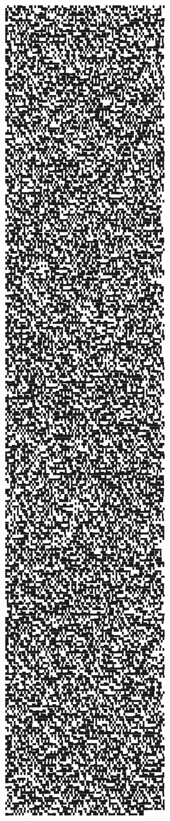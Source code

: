 ▞▅▝▟▛▇▃▜▝▝▜▅▞▃▟▚▞▅▃▛▟▝▃▜▞▆▝▊▃▞▝▟▜▜▟▆▝▐▞▄▟▐▃▝▃▟▝▉▝▇▟▚▝▟▞▚▃▆▟▝▝▝▟▃▛▐▟▇▟▇▞▛▟▊▞▝▜▅▝▅▞▄▟▞▃▆▝▚▟▚▃▟▟▊▜▅▃▆▃▙▃▝▞▛▜▟▃▞▃▝▃▚▟▐▃▆▞▙▞▄▝▐▝▞▞▃▞▃▝▊▃▆▟▟▝▉▝▟▃▅▃▅▃▜▞▞▞▙▟▇▝▄▃▆▜▞▝▅▟▅▞▃▜▜▞▅▟▐▟▊▟▚▝▊▃▅▟█▜▙▝█▛▇▛▐▟▊▃▙▝▞▃▛▝▚▃▟▟▐▝▐▞▆▃▅▟▃▜▄▟▇▃▃▜▃▞▝▜▜▟▛▝▇▝▅▝▛▝▆▝▆▝▄▛▐▝▞▜▛▞▟▛▇▟▆▜▙▟▆▟▆▝▜▃▄▟▉▞▝▟▆▟▉▛▐▝▜▞▆▃▃▜▝▞▄▟▆▝█▃▙▞▜▝▐▞▚▜▟▟▃▃▛▃▙▟▃▟▐▝▟▜▅▝█▞▜▝▇▝▄▃▛▜▅▟▃▝▄▞▃▞▞▝▐▟▐▝▊▝▜▜▜▝▉▟▇▞▃▜▝▝█▝▚▝▇▝█▃▚▛▇▃▚▟▐▃▞▝█▃▄▜▟▜▙▝▊▃▃▟▊▟█▜▃▞▆▟▛▝▃▟▉▝▅▝▚▝▛▝▆▝▛▝▛▞▞▞▚▟▝▃▝▜▙▝▉▝▆▃▝▜▜▝▛▝▜▃▆▞▝▟▝▞▙▃▅▝▟▟▄▃▚▝▞▝█▝▊▝▇▟▃▟▇▃▃▟▐▟▊▝▅▃▄▟▇▟▜▞▆▝▐▛▇▜▙▝▚▞▅▞▚▛▐▜▙▃▆▃▃▝▉▞▟▞▝▞▚▜▟▜▅▜▝▟▚▞▆▜▟▜▅▝▚▟▅▃▝▟▞▃▛▝▐▟▛▝▇▛▐▞▝▟▅▟▉▞▆▝▝▟▃▝▐▃▅▝▞▞▝▃▙▃▝▜▃▟▄▝▅▟▚▜▝▝▟▝▉▝▐▟▄▝▚▝▅▟▟▞▚▞▝▞▄▟▄▃▄▜▚▜▃▛▐▜▃▟▞▞▄▟▞▟▟▝▆▟▛▝▝▟▐▝▊▟▇▜▞▜▛▟▚▝▝▃▛▝▛▝▉▟▊▛▇▛▇▃▄▟▐▜▜▃▆▝▐▞▄▞▆▟▟▃▛▝▄▝▜▃▝▟▆▃▆▞▙▛▐▃▚▝▇▝▜▜▅▜▅▜▟▜▅▟▇▜▄▜▟▟▐▝▟▟▜▃▙▞▞▝▚▝▞▝▅▝▅▝▞▝▊▞▛▟▚▝▇▝▛▝▆▛▇▞▄▃▛▃▄▛▐▟▃▝█▃▄▝▉▜▃▟▛▜▞▞▜▟▅▝▊▟▚▜▛▛▇▃▙▃▃▝▉▟▄▝▊▜▛▃▃▜▛▝▇▝▛▟▇▃▞▞▜▟▟▞▛▛▇▟▐▝▜▃▆▝█▟▅▜▅▝▐▜▞▟▞▞▆▝█▜▜▟▄▞▞▝▃▟▟▞▆▟▚▃▙▞▙▛▇▝▝▝▐▝▇▟▚▃▆▟▚▟▉▟▉▃▚▝▃▛▐▃▃▟▄▜▚▝▆▃▃▝▚▃▅▞▟▟▞▝▃▞▛▞▛▟▊▃▄▛▐▃▃▟▝▜▛▝▄▜▚▝▄▟▃▞▟▃▜▃▅▟▜▜▜▞▝▞▆▟▇▜▞▃▅▝▚▟▐▟▉▟█▜▜▜▅▃▅▟▚▞▃▝▊▞▝▃▛▞▟▟▞▃▄▜▛▝▛▃▅▞▃▝▆▜▝▝▟▝▐▟▚▝▃▝▃▟▊▟▝▝▄▝▃▟▛▟▚▜▅▞▄▃▛▟▟▟▜▝▇▞▙▜▃▞▅▟▛▝▐▞▝▛▐▃▆▛▇▞▞▟▊▜▝▜▜▟▊▞▝▜▞▟▟▞▞▃▙▟▇▟▞▝▝▜▝▜▛▜▙▝▛▞▞▟▜▃▃▃▜▞▞▟▆▟▐▟▞▞▞▝▛▜▅▜▄▃▙▝▞▞▛▟▐▜▚▝▐▝▚▟▟▃▚▜▅▝▊▜▝▝▞▝█▜▞▟▛▃▄▞▞▝▆▝▚▝▉▝▚▟▊▟▜▝▐▃▆▝█▟▛▟▜▝▆▟▃▃▙▝▝▝▅▝▄▝█▟▆▞▅▃▄▞▞▞▄▞▃▃▛▟▞▜▛▞▛▟▝▛▇▜▜▛▐▟▉▜▜▝▛▟▄▜▄▝▄▃▚▃▙▝▆▞▛▞▝▞▜▜▙▝▜▃▃▝▞▟▆▞▞▝▐▃▃▝▛▃▆▞▆▜▛▝▇▃▞▞▅▝▄▞▜▃▆▞▝▟▊▟▅▟▛▞▛▟▄▝▚▝▝▜▚▟▄▟▛▟▉▞▃▝▊▟▛▟▇▝▇▃▃▝▄▝▄▝▉▜▟▞▞▞▛▞▝▃▝▞▛▞▞▝▚▞▛▃▝▞▆▟▇▃▆▞▙▝▃▝▄▝▛▟▆▟▐▃▝▟▞▞▞▟█▜▙▞▚▃▛▃▚▟▉▃▚▝▚▜▙▟▟▜▃▟▞▃▃▞▅▃▜▃▟▞▚▟▐▃▟▃▆▝▛▃▆▞▄▟▐▟▉▞▜▟▝▟▝▜▟▜▄▟▊▟▆▜▅▛▇▟█▟▉▝▚▃▞▝▄▟▜▜▅▞▚▜▟▝▚▝▜▝▟▟▐▝█▟▉▝▞▞▞▝▅▜▝▞▟▝▚▃▟▟▆▜▞▞▅▛▐▝▃▝▟▟▃▟█▝▟▟▟▜▝▟▄▟▜▃▟▝▄▝▞▃▙▝▆▜▅▟▇▝▞▟▞▟▆▝▅▟▐▞▆▟▚▟▇▟▊▝▐▟▉▃▚▟▜▞▃▃▟▞▝▝▃▟▞▝▐▟▇▟▜▝▟▃▃▝▆▝▉▟▆▟▚▞▝▜▅▞▆▞▟▝▅▃▆▜▙▝▄▞▙▜▙▝▚▝█▜▅▝▝▛▇▜▝▟▊▝▐▞▚▃▞▟▄▝▐▝▞▟▞▟█▞▄▃▆▞▆▜▞▞▚▟▊▝█▃▚▃▞▃▟▞▅▞▚▜▛▃▜▝█▃▄▜▃▃▄▟▄▟▐▜▚▟▛▜▟▞▆▟▜▜▅▟▚▟▞▝▃▟▜▟▄▃▚▝▞▟▜▞▚▞▜▟▝▝▛▃▝▝▉▟▝▝▜▞▛▞▜▞▙▝▇▃▚▜▚▃▙▟▝▃▙▜▅▞▙▃▃▃▅▜▄▞▅▝▅▜▞▝▚▞▙▝▛▟▜▞▙▝▟▟▛▞▜▟█▟▟▞▙▃▄▝▅▞▚▟▆▝▚▝▜▟▇▞▚▜▄▃▛▟█▞▝▜▞▝▝▝▚▜▅▞▟▃▜▜▜▝▚▞▄▞▙▝▜▝▃▝▛▃▞▛▐▝▚▝▚▃▜▝▃▃▝▞▟▃▚▟▛▜▙▟▛▜▝▞▝▛▇▜▙▞▛▃▟▞▛▛▇▝▃▟▃▞▅▃▛▜▛▛▇▃▛▃▛▟▚▜▚▃▜▟▛▞▆▃▅▞▞▞▛▟▅▟▐▃▚▞▜▃▛▟▞▜▜▃▃▞▞▞▞▟▜▝▞▝▅▜▟▟▃▟▞▟▚▞▆▞▚▜▅▟▐▟▊▃▆▞▙▞▅▃▟▜▙▜▝▝▆▞▚▜▃▜▞▝▅▞▄▞▜▝▆▜▞▝▇▟▃▜▞▞▟▞▟▟▜▛▐▜▅▞▄▟▜▛▐▝▃▝▇▟▝▃▞▞▆▟▟▞▞▟▄▟▟▛▐▞▛▞▚▃▝▟▐▝█▜▙▞▄▞▄▃▃▟▄▟▟▝█▜▃▜▞▝▜▛▇▝▇▞▅▝▃▃▞▝▇▃▜▞▚▝▆▝▞▜▟▝▃▃▞▃▃▝▆▟▚▟▟▝▉▝▟▟▊▟▜▞▅▞▙▜▟▟▄▝▆▞▜▞▅▟▐▞▚▜▃▃▆▞▅▞▜▞▛▟▛▟▚▝▅▝▊▟▄▞▞▟▉▝▚▝▜▝▚▃▛▟▐▟▐▞▛▜▄▞▝▜▝▟▛▟█▟▐▟▊▝▐▜▜▛▐▟▝▞▜▝▝▃▜▝▇▃▅▞▃▜▙▞▆▃▜▜▚▃▝▟▝▟▝▜▛▞▆▞▝▟▆▞▄▜▟▜▝▞▙▟▝▞▞▃▆▝█▃▅▟▃▝▄▃▞▞▆▃▅▜▟▜▜▜▟▜▟▜▙▃▞▃▙▝▛▞▛▃▛▟▚▟█▞▅▞▃▃▟▟▃▟▝▛▇▟▊▟█▞▜▟▊▃▙▝▛▝▊▞▞▝▝▜▟▟▞▟▚▃▛▞▄▞▙▛▐▞▅▃▃▟▜▜▝▝▆▞▙▝▇▃▅▃▚▝▞▞▆▟▜▞▆▟▚▃▆▝▝▝▆▟▉▃▅▃▝▃▜▞▜▞▙▞▛▃▞▛▐▟▃▞▙▜▅▟▞▜▝▝▉▞▟▃▟▟▝▜▛▃▅▞▄▃▝▛▐▜▅▃▄▞▛▝▐▟▊▟▇▜▛▝▟▟▟▟▇▝▆▝▝▟▚▜▟▝▉▜▝▜▜▟▐▛▇▝▝▞▙▃▙▃▛▟▊▃▆▜▞▟▉▜▜▃▆▟▅▞▃▃▄▞▜▃▛▃▅▜▜▝▊▟▃▝▝▝▟▜▙▃▟▝▝▞▙▝▛▞▟▝▚▞▟▃▙▟▚▜▚▟▊▞▄▞▛▝▐▃▚▞▅▟▊▃▆▝▟▞▅▃▙▃▜▞▃▜▙▞▄▝▞▜▝▝▟▜▟▃▜▃▃▟▆▃▞▞▛▃▙▜▚▃▚▜▄▞▅▃▚▞▚▝▄▟▊▝▛▝▊▃▄▟▅▞▚▞▆▝▐▜▛▝▜▟▄▞▄▝▄▝█▟▞▃▚▝▐▜▞▃▃▟▄▞▅▝▝▞▛▝▐▟▟▛▐▜▝▝▛▟█▞▚▜▄▃▚▝▝▜▚▞▛▟▄▞▚▛▐▜▚▜▟▟▉▝▟▃▙▞▚▞▃▞▞▟█▛▇▜▄▝▅▜▛▟▃▟▜▝▚▜▃▝▃▛▇▃▛▛▇▟▞▞▝▟▃▃▝▟█▜▚▃▆▞▙▝▅▟▅▟▝▟▃▞▛▜▃▟▝▝▚▟▅▜▄▝▄▜▟▝▃▟▉▟▉▜▝▜▃▝▝▝▄▃▜▟▄▞▄▜▛▝▊▛▇▞▞▜▅▜▛▝▚▞▄▜▞▝▐▃▞▜▜▃▞▜▚▞▃▝▝▃▛▜▟▞▛▝▃▝▃▟█▝▚▃▜▃▃▟▐▝▄▝▚▞▟▃▙▝▛▟▊▟▛▃▃▜▞▝▄▟▃▞▛▃▟▟▛▟▟▟▟▃▃▝▇▃▆▃▅▃▃▝▛▝▃▟▜▞▙▜▛▃▝▞▃▟▚▞▙▟▇▟▚▝▇▜▃▟▅▃▅▃▜▟▝▝▞▞▚▃▅▞▝▝▜▃▅▟▚▝█▟▊▜▄▟▚▟▐▟▛▝▟▟▚▃▟▃▅▞▅▝▅▃▚▝█▝▟▝▉▟▛▜▝▟▄▞▟▃▝▜▃▃▚▝▝▟▐▛▐▃▟▟▄▟▝▟▐▜▅▜▙▜▃▟▇▛▐▟▜▟▐▝▝▞▃▝▐▝▆▞▝▟▚▟▆▜▛▝▜▝▅▟▜▝▝▃▚▞▃▜▚▃▃▜▞▟▃▝▟▃▛▝▆▟▊▛▐▜▚▞▜▞▟▜▟▜▛▛▇▝▚▃▙▃▟▝▆▟▅▟▉▛▐▟▃▃▞▜▅▞▃▟▛▟▜▟▆▞▜▞▙▜▛▟▝▟▆▜▚▃▃▜▙▝▊▜▛▃▅▟▟▞▙▜▃▝█▜▜▃▜▟▆▜▚▜▜▃▜▞▜▝▛▟▅▞▛▝▆▟▞▃▆▃▟▃▝▝▐▜▞▃▅▜▄▜▝▝▉▞▚▞▃▞▜▝▅▜▟▞▜▞▆▝█▃▆▃▟▞▜▟█▟▃▃▛▝▐▜▙▜▄▝▅▝▅▜▜▛▐▝▝▃▛▝▇▟█▟▚▞▄▟▚▝▇▝▇▜▟▝▄▞▄▜▛▝▃▝▞▝▇▝█▞▛▜▟▃▞▟▞▜▅▝▉▛▐▝▃▜▝▃▆▝▐▞▃▜▃▃▟▝▆▜▜▃▃▜▟▞▆▞▛▞▙▝▉▃▞▜▛▞▃▟▛▝▄▜▄▟▅▞▅▜▞▃▙▃▃▝▆▞▃▞▛▝▊▟▄▃▝▞▄▝▟▞▄▟▐▟▛▟▚▃▟▟▝▟█▞▙▝▚▝▟▞▅▃▄▃▙▟▊▟▊▛▇▟▟▟▆▞▄▝▅▃▚▜▄▃▄▜▙▝▉▟▉▝▞▟▝▞▆▞▅▃▄▟▇▃▙▟▃▟▚▞▅▝█▝▆▞▆▟▞▞▛▜▛▝▐▜▚▞▝▞▛▜▛▝▃▝█▜▙▟▜▃▃▃▞▝▇▞▞▜▟▟▊▃▃▞▆▟▜▞▅▜▄▟▉▝▊▜▟▃▝▟▇▞▜▝▝▟▐▞▃▟▉▛▐▟▞▃▛▃▅▜▜▜▜▃▃▜▟▝▚▞▛▜▙▟▉▞▟▝▉▃▙▟▃▟▐▝▝▝▄▜▟▃▅▟▇▟▇▟▛▛▐▞▆▞▞▜▜▟▆▟▝▜▚▃▙▟▐▟▇▟▚▜▞▃▆▞▆▟▜▃▟▝▜▜▚▞▜▝▅▞▄▟▞▝▉▝▇▝▚▝▉▟█▟▆▝▊▜▄▝▇▝▜▞▃▟▆▝█▞▄▟█▃▙▝▟▟▚▝▚▜▃▟▛▃▚▞▃▃▅▜▅▝▜▜▙▞▙▞▜▝▇▃▃▝▅▃▞▃▄▟▛▟▚▃▄▞▜▃▞▜▝▜▞▞▜▟▝▞▛▟▇▞▛▟▉▞▅▞▄▜▝▟▇▝▉▟▉▟▟▟▞▝▆▜▛▃▅▟▇▞▚▝▃▃▛▃▜▝▐▃▟▝▟▞▞▟▅▟▞▝▛▜▄▝▝▞▝▟█▜▜▜▟▜▞▟▜▃▜▟▐▟█▃▞▟▝▃▅▃▆▜▄▞▟▝▊▃▟▝▐▃▞▜▟▃▟▟▇▝▛▝▉▃▚▃▅▝▄▜▝▟▃▟▚▃▝▟▄▃▟▟▜▟▇▃▅▟▃▜▜▜▅▟▆▃▜▜▞▃▛▞▞▟▄▟▚▟▇▜▝▝▄▝█▝▊▞▟▝█▝▟▃▄▜▄▜▃▝▜▟▜▞▙▟█▃▄▃▜▜▜▝▚▃▆▝▝▞▝▞▞▛▇▜▝▝▆▟▆▟▟▟▐▟▚▟▚▟▛▜▝▜▜▞▛▜▛▝▅▝▛▃▄▟▉▝▇▝▄▜▞▝▄▝▟▝▝▜▄▞▙▟▛▝▛▜▛▜▚▞▝▝▅▞▝▟▉▟▝▝▐▃▚▞▆▟▆▝▅▝▟▜▛▝▞▝█▃▅▟▛▟▊▜▃▞▝▝▚▃▛▝▇▟▄▃▞▞▝▛▐▞▄▜▅▃▟▃▜▟▊▝▟▞▞▃▆▃▚▜▞▟▛▃▟▜▚▝▉▟▆▞▝▃▄▜▜▃▚▟▜▜▝▞▅▃▃▝▊▝▆▟▐▃▆▃▜▛▇▃▛▞▚▃▄▜▄▜▄▃▙▟▉▝▐▟▟▝▞▞▚▃▄▜▜▞▞▟▄▞▃▟▊▟▜▝▝▟▅▝▃▜▟▃▝▟▝▟▚▃▝▟▞▜▙▟▜▜▃▟▜▞▜▟▚▞▝▟▆▝▝▃▃▟▟▜▛▝▇▟▜▝█▜▛▟▃▝▅▜▃▝▅▜▟▟▐▟▇▞▃▃▚▟▐▜▞▝▞▃▛▝▃▜▟▝▅▟▟▃▙▝█▝▅▞▞▟▐▜▟▃▟▟▟▜▝▞▃▞▟▃▞▟▟▜▚▝▉▃▞▟▛▃▟▟▛▝▆▟▊▟▃▝▟▃▅▟▃▟▉▜▅▞▟▃▙▟▅▟▆▞▟▟▆▟▇▜▚▟▃▟▃▝▐▝▄▝█▞▅▝█▝▄▟▝▞▛▃▃▃▟▝▉▜▞▟▊▟▞▞▜▜▙▟▃▞▛▜▞▃▙▟▜▟▟▞▆▟▜▟▉▝▐▜▚▃▙▃▛▞▆▝▐▞▛▞▝▟▛▟▐▃▛▃▟▝▐▃▞▟▜▟▇▃▜▞▆▝▊▝▆▝▐▜▅▟▇▟▄▞▛▝▝▜▃▝▞▃▅▜▄▜▝▜▄▞▜▟▆▝▛▃▞▛▐▞▜▞▟▜▛▜▙▝▅▞▞▜▄▜▝▞▜▟▅▜▟▝▄▟▜▟▛▃▟▟▛▟▐▞▝▞▚▞▟▞▄▜▝▝▚▞▙▝▐▃▛▝█▞▅▝▆▝▆▜▟▟▇▜▄▜▃▞▃▜▚▝▟▟▝▛▐▟▄▛▐▝▅▟▊▞▝▝▆▟▅▝▟▜▝▟▐▝▇▝▟▜▛▞▞▞▚▞▜▞▄▟▊▞▞▃▃▜▙▝▄▜▚▃▞▞▟▜▚▃▆▃▅▝▝▝▅▝▇▃▝▟█▜▟▃▅▜▞▜▚▃▚▝▜▜▛▃▚▞▙▝▐▝▆▞▜▃▚▃▛▟▐▝▉▜▅▃▃▝▐▃▞▟▃▃▟▃▙▝▚▛▇▞▟▜▙▟▇▃▙▟▝▜▙▞▛▝▐▝▅▝▊▟▛▃▚▞▛▝▄▝▝▃▜▛▐▞▆▝▐▜▄▞▚▜▛▃▚▜▄▟▛▞▝▛▇▃▟▞▝▛▐▃▝▞▄▟▅▞▆▞▃▟▞▝▚▜▄▃▙▟▝▝▊▃▙▟█▝▄▞▝▟▄▟▚▞▃▝▚▜▅▟▆▝▞▝▝▝█▝▚▞▅▟▚▝▜▃▛▜▟▟▟▜▙▃▟▝▄▟▉▝▊▞▆▜▄▞▟▞▞▝▟▞▜▞▝▞▅▝▐▜▞▜▅▝▛▟▐▜▙▃▚▟▃▜▄▟▞▃▄▝▜▝▝▃▛▟▃▝▄▃▃▜▚▟▜▃▞▜▞▟▚▜▟▃▃▞▙▞▙▜▟▞▃▃▄▟▉▝▅▜▙▟▜▟▝▝▛▝▃▝▇▜▟▝▄▜▚▞▛▝▆▟▐▟▟▝▐▟▜▞▃▃▝▟▅▝▜▞▃▝▟▟▉▝▐▃▞▞▃▃▞▝▚▞▝▃▛▛▇▃▜▃▆▝▄▝▛▟▚▜▝▃▜▃▝▝▊▃▜▞▚▃▝▜▜▟▃▜▅▜▄▃▛▟▊▃▟▟▅▞▆▟▆▝▇▜▜▟▞▞▝▜▜▝█▜▚▃▟▜▞▞▝▝▊▝▟▃▃▟▞▜▚▟▝▞▟▝▆▞▟▞▟▟▆▝▛▃▆▟▚▞▜▟▇▃▃▜▙▃▆▞▟▝▝▛▐▜▟▃▚▟▉▛▐▞▟▝▟▜▙▞▟▞▆▟▜▝▉▝▛▟▇▟▄▃▆▝▟▟▜▜▅▟▊▛▇▃▛▜▞▟▉▝▚▃▟▟▞▟▇▟▃▟▆▝▚▞▙▜▝▞▚▟█▞▚▝▜▞▙▟▄▞▜▞▚▟▃▜▄▞▚▟▞▟▜▟▉▟▊▃▚▟▆▝█▜▅▟▜▞▃▞▝▞▄▃▅▞▃▝▄▃▙▞▜▛▇▞▆▛▇▞▞▃▜▟▇▃▚▟▇▃▃▝▝▜▛▃▜▝▃▃▙▞▃▞▜▝▇▝▄▝▟▜▛▜▛▟▚▝▚▞▙▝▊▝▚▃▜▜▝▝▆▝▐▝▅▝▐▃▆▟▛▟▆▟▛▝▃▃▝▟█▝▅▟▉▞▃▃▆▜▚▝▟▟▜▃▜▃▝▃▜▃▟▟▜▜▃▟▝▞▃▜▛▃▛▝▅▝▃▟▛▟▉▟▜▜▚▜▜▟▄▟▃▞▛▞▙▞▞▝▆▛▐▜▝▛▇▃▆▃▆▝▉▜▙▟▅▛▐▟▄▜▅▃▙▟▐▝▅▜▅▟▛▃▝▜▟▟█▝▞▝▇▃▜▃▙▃▛▝█▟█▜▝▟▐▝▞▃▆▜▚▟▆▝▜▞▛▞▟▛▇▝█▝█▟▐▛▇▝▛▝▞▜▜▟▊▟▊▃▜▃▛▜▙▝▞▞▆▛▇▟█▃▜▟▐▜▃▃▟▃▝▃▞▟▞▝▆▟▜▝▐▃▟▃▆▞▃▞▆▃▄▝▚▞▚▃▅▟█▝▐▜▚▞▄▞▄▜▞▃▜▟▆▛▇▝▚▜▅▜▙▝▐▃▙▞▅▝▜▝▉▃▆▞▃▟▜▟▇▝▊▟▉▟▇▜▜▞▜▞▆▞▚▟▆▃▚▜▄▝▞▜▄▞▝▃▅▞▝▝▝▃▟▝▉▃▚▟▆▃▆▟▚▞▜▛▇▜▙▟▞▞▅▟▄▟▅▟▃▃▆▃▞▟█▝▛▞▃▃▃▝▝▜▛▃▜▝▄▃▆▜▃▃▆▛▇▝█▟▅▞▟▝▝▃▞▞▟▞▙▞▝▞▝▃▄▟▞▛▐▃▛▞▆▝▆▜▟▛▐▃▄▞▆▃▟▜▙▝█▞▛▜▜▃▄▝█▃▟▝▝▃▚▃▙▟▅▞▃▛▐▝▉▞▙▞▟▝▐▞▙▝▆▛▇▟▆▟▄▞▄▝▉▞▜▜▞▟▚▜▄▝▚▃▛▟▆▟▉▜▙▟▄▜▅▜▜▜▝▞▟▃▅▛▇▞▛▝▛▃▚▃▄▝▛▝▇▜▃▟▟▛▇▞▝▝█▃▅▞▚▟▞▜▛▞▞▃▄▞▜▟▇▛▇▝▃▟▐▜▙▃▃▝▃▞▟▜▞▞▚▃▛▞▜▟█▝▜▟▚▞▙▟▝▟▃▟▝▟█▃▟▃▙▟▝▃▃▝▛▟▚▞▟▞▄▛▇▝▜▃▅▝▄▞▝▝▃▟▇▞▞▛▐▟▚▜▙▟▚▃▚▞▛▃▛▜▅▞▞▜▙▜▃▟▞▟▉▞▞▃▅▞▃▝▚▝▅▝█▃▛▃▙▜▙▝▚▜▄▞▞▃▄▜▟▟▟▞▝▞▞▛▐▝▝▃▙▟▆▃▆▞▙▛▇▝▞▜▙▃▟▟▜▟▅▟▄▜▛▜▞▝▝▝█▝▜▝▊▜▞▝█▝▄▃▚▝▇▜▚▃▜▝▞▃▞▟▉▝▊▃▝▛▇▞▃▃▞▝█▟▚▝▝▛▇▃▃▝▚▝█▜▃▝▜▜▞▝▟▝▄▃▚▟█▞▛▃▜▝▃▝▛▃▙▛▐▝█▟▆▃▝▟▜▜▟▝▊▟▛▃▝▝▃▛▇▝▆▞▆▝▜▟▟▜▟▃▞▝▅▜▟▟▇▟▇▝▃▜▟▝▄▝▇▟▃▟▃▃▟▞▛▜▄▟▊▞▄▛▇▃▟▟▃▟▞▃▅▃▞▝█▃▞▟▝▝▄▟▄▟▆▃▝▃▝▜▛▝▚▝▞▜▜▜▅▝▃▟▄▟▉▟█▞▝▃▚▟▆▃▛▃▝▜▞▛▐▟▚▟█▟▅▟▛▞▆▞▚▟▉▜▅▝▛▛▇▜▜▜▃▝▐▞▆▃▝▝▞▃▟▟▃▝▝▃▞▃▅▝▉▃▝▃▆▞▞▟▉▜▃▝▃▟▄▝▞▟▟▜▃▝▛▃▅▞▝▜▄▜▅▟▛▟▆▟▞▝▛▝▆▟▛▞▙▃▟▃▜▞▅▞▙▝▝▟▚▝▛▟▞▟▊▃▙▞▛▟▚▃▃▝▉▃▃▟▟▛▇▞▃▃▜▟█▝▛▟▅▟▝▟▞▞▚▟▃▜▛▝▃▟▊▞▆▜▛▝▅▝▝▃▃▝▞▜▄▃▃▞▞▃▙▟▜▞▞▟█▟█▝▉▞▆▜▟▟▆▝▜▟▊▟▞▝▞▜▃▜▚▟▞▟▜▟▞▜▛▞▟▝▝▞▙▝▉▃▛▛▇▃▃▃▜▃▜▝▜▞▛▃▄▜▄▜▚▃▆▟▛▃▟▃▅▃▛▝▃▝▅▛▐▞▆▝▊▞▟▟▃▜▝▝▄▟▚▞▅▞▚▟▚▝▛▞▄▞▝▞▝▞▟▞▅▃▄▃▅▝▇▞▟▜▚▝▞▝▟▃▃▞▛▜▚▝▆▝▛▟▛▝▟▟▇▝█▝▛▃▜▝▃▟▅▟▞▞▝▃▄▜▜▟▇▟█▜▄▞▜▛▇▜▙▞▛▃▜▟█▟▅▞▆▝▟▃▚▃▃▟▆▃▝▝▅▜▚▞▜▃▚▝▉▟▛▟▝▜▛▜▚▜▃▝▜▟▚▞▝▃▝▛▇▟▐▝▝▝▜▞▞▝▜▝█▜▃▞▚▝█▟▞▟▛▃▝▟▆▃▝▟▉▃▃▜▞▝▅▟▄▞▞▝▚▃▚▟▉▛▇▝▆▞▜▝▞▞▛▞▙▝▃▟▐▟▃▃▄▟▜▝▝▝▊▟▚▜▜▟▜▟▜▃▝▃▟▜▜▞▝▜▙▜▅▟▊▜▛▟▇▟▅▟▚▟▐▟▟▃▅▃▝▟▅▟▃▛▇▜▝▝▊▜▚▝▞▃▜▃▙▝▐▝▊▜▜▝▆▃▅▝▉▟▟▞▞▃▜▃▄▝▃▜▚▝▛▛▐▜▜▜▄▜▚▟▉▝▞▜▅▜▝▃▜▝▟▟▄▃▝▟▝▜▅▃▟▟▛▃▃▃▝▟▜▞▞▜▜▟▞▝▃▃▛▞▚▟▝▟▛▟▛▝▟▟▅▜▜▃▄▜▙▞▝▝▚▟▇▞▛▟▚▜▛▞▃▜▝▃▟▜▟▟█▝▝▟▟▝▅▝▐▝▉▜▜▜▟▟▜▝▄▞▞▛▇▜▄▞▄▟▟▟▜▟▇▜▅▝█▟▄▝▜▟▚▜▜▝▄▟▜▃▞▝▜▟▛▟▅▟▉▝▚▞▛▜▚▜▅▟▞▞▙▃▟▜▜▜▝▟▉▝▐▃▚▝▊▟▄▜▚▜▛▟▆▜▚▝▆▜▟▜▙▝▞▃▃▝▄▟▟▜▙▝▇▃▚▟▐▞▜▟▟▟▅▝▅▃▅▞▝▜▅▟▞▃▟▃▄▝▟▝▄▜▚▞▚▝▜▜▞▟▅▟▆▜▅▞▅▟▉▝▅▝▆▝▝▟▉▝▇▝▃▟▇▟▛▃▞▃▚▟▚▜▟▟█▝▞▛▇▜▛▝▃▟▛▟▅▃▆▟▉▟█▞▝▝▝▝▚▝▇▃▛▟▇▜▄▃▛▃▅▟▉▝▉▝▚▟▞▟▝▞▄▃▆▝▊▃▚▞▚▟▆▟▇▃▄▟█▃▆▞▛▛▐▃▝▞▅▝▄▜▅▜▞▟▟▞▟▞▄▞▄▃▛▜▛▛▇▟▇▜▞▜▜▞▃▃▄▝▐▝█▃▟▃▄▝▇▃▅▜▞▃▄▝▇▜▝▃▙▞▝▟▆▃▄▝▚▜▝▛▐▞▆▃▃▞▛▟▊▝▆▟▚▟▉▃▆▃▚▟▝▃▜▛▐▟▄▟▟▝█▟▆▞▜▟▚▟▛▟▐▜▅▟▇▃▞▃▞▝▊▜▜▜▛▞▄▜▛▞▆▝▟▜▞▞▜▝▆▝▚▟▇▝█▟▄▃▚▃▆▃▃▝▞▟▝▟▚▜▛▝▇▃▃▞▞▜▃▞▄▜▄▟▛▞▞▞▙▝▃▟▆▝▞▞▃▃▅▟▜▞▛▝▜▞▛▜▚▝▇▃▚▟▇▛▇▝▛▝▜▝▇▛▐▃▃▝▟▟▇▝▜▃▟▟▄▝▆▟▐▞▚▟▛▃▚▝▃▟▇▜▞▜▚▃▄▝▆▟▃▜▝▝▃▝▞▟▛▞▅▝▐▃▙▝▃▛▇▜▟▜▄▃▞▟▃▜▄▃▞▞▞▞▝▝▟▞▅▝▚▃▄▝▅▜▙▞▞▝▊▝▄▛▇▞▅▜▚▃▞▟▃▞▜▃▃▜▉
